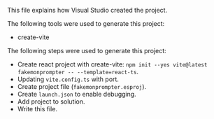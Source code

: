 This file explains how Visual Studio created the project.

The following tools were used to generate this project:
- create-vite

The following steps were used to generate this project:
- Create react project with create-vite: `npm init --yes vite@latest fakemonprompter -- --template=react-ts`.
- Updating `vite.config.ts` with port.
- Create project file (`fakemonprompter.esproj`).
- Create `launch.json` to enable debugging.
- Add project to solution.
- Write this file.
